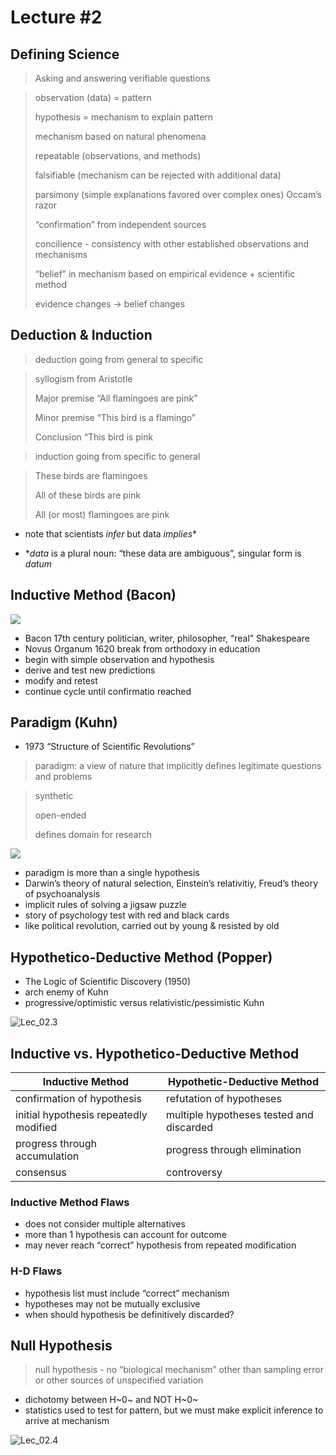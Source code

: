 # Lecture #2

## Defining Science

> Asking and answering verifiable questions

> observation (data) = pattern
>
> hypothesis = mechanism to explain pattern
>
> mechanism based on natural phenomena
>
> repeatable (observations, and methods)
>
> falsifiable (mechanism can be rejected with additional data)
>
> parsimony (simple explanations favored over complex ones) Occam’s razor
>
> “confirmation” from independent sources
>
> concilience - consistency with other established observations and mechanisms
>
> “belief” in mechanism based on empirical evidence + scientific method
>
> evidence changes -> belief changes

## Deduction & Induction

> deduction going from general to specific

> syllogism from Aristotle
>
> Major premise “All flamingoes are pink”
>
> Minor premise “This bird is a flamingo”
>
> Conclusion “This bird is pink

> induction going from specific to general

> These birds are flamingoes
>
> All of these birds are pink
>
> All (or most) flamingoes are pink

- note that scientists *infer* but data *implies**

- **data* is a plural noun: “these data are ambiguous”, singular form is *datum*

## Inductive Method (Bacon)

![](/Users/nickgotelli/Desktop/githubRepos/BCOR-102-Notes/LectureFigures/Lec_02.1.jpg)

- Bacon 17th century politician, writer, philosopher, “real” Shakespeare
- Novus Organum 1620 break from orthodoxy in education
- begin with simple observation and hypothesis
- derive and test new predictions
- modify and retest
- continue cycle until confirmatio reached

## Paradigm (Kuhn)

- 1973 “Structure of Scientific Revolutions”

> paradigm: a view of nature that implicitly defines legitimate questions and problems

> synthetic
>
> open-ended
>
> defines domain for research

![](/Users/nickgotelli/Desktop/githubRepos/BCOR-102-Notes/LectureFigures/Lec_02.2.jpg)

- paradigm is more than a single hypothesis
- Darwin’s theory of natural selection, Einstein’s relativitiy, Freud’s theory of psychoanalysis
- implicit rules of solving a jigsaw puzzle
- story of psychology test with red and black cards
- like political revolution, carried out by young & resisted by old

## Hypothetico-Deductive Method (Popper)

- The Logic of Scientific Discovery (1950)
- arch enemy of Kuhn
- progressive/optimistic versus relativistic/pessimistic Kuhn

![Lec_02.3](/Users/nickgotelli/Desktop/githubRepos/BCOR-102-Notes/LectureFigures/Lec_02.3.jpg)



## Inductive vs. Hypothetico-Deductive Method

| Inductive Method                       | Hypothetic-Deductive Method              |
| -------------------------------------- | ---------------------------------------- |
| confirmation of hypothesis             | refutation of  hypotheses                |
| initial hypothesis repeatedly modified | multiple hypotheses tested and discarded |
| progress through accumulation          | progress through elimination             |
| consensus                              | controversy                              |

### Inductive Method Flaws

- does not consider multiple alternatives
- more than 1 hypothesis can account for outcome
- may never reach “correct” hypothesis from repeated modification

### H-D Flaws

- hypothesis list must include “correct” mechanism
- hypotheses may not be mutually exclusive
- when should hypothesis be definitively discarded?

## Null Hypothesis

> null hypothesis - no “biological mechanism” other than sampling error or other sources of unspecified variation

- dichotomy between H~0~ and NOT H~0~
- statistics used to test for pattern, but we must make explicit inference to arrive at mechanism

![Lec_02.4](/Users/nickgotelli/Desktop/githubRepos/BCOR-102-Notes/LectureFigures/Lec_02.4.jpg)
